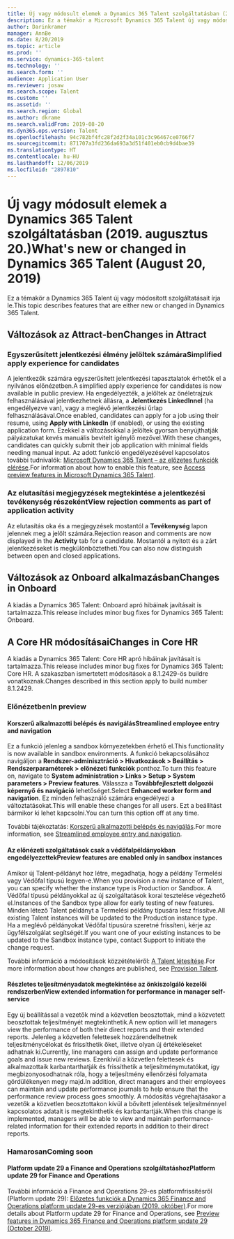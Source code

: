 ```yaml
---
title: Új vagy módosult elemek a Dynamics 365 Talent szolgáltatásban (2019. augusztus 20.)
description: Ez a témakör a Microsoft Dynamics 365 Talent új vagy módosított szolgáltatásait írja le.
author: Darinkramer
manager: AnnBe
ms.date: 8/20/2019
ms.topic: article
ms.prod: ''
ms.service: dynamics-365-talent
ms.technology: ''
ms.search.form: ''
audience: Application User
ms.reviewer: josaw
ms.search.scope: Talent
ms.custom: ''
ms.assetid: ''
ms.search.region: Global
ms.author: dkrame
ms.search.validFrom: 2019-08-20
ms.dyn365.ops.version: Talent
ms.openlocfilehash: 94c782bf4fc28f2d2f34a101c3c96467ce0766f7
ms.sourcegitcommit: 871707a3fd236da693a3d51f401eb0cb9d4bae39
ms.translationtype: HT
ms.contentlocale: hu-HU
ms.lasthandoff: 12/06/2019
ms.locfileid: "2897810"
---
```

# <a name="whats-new-or-changed-in-dynamics-365-talent-august-20-2019"></a><span data-ttu-id="b33f6-103">Új vagy módosult elemek a Dynamics 365 Talent szolgáltatásban (2019. augusztus 20.)</span><span class="sxs-lookup"><span data-stu-id="b33f6-103">What's new or changed in Dynamics 365 Talent (August 20, 2019)</span></span>

<span data-ttu-id="b33f6-104">Ez a témakör a Dynamics 365 Talent új vagy módosított szolgáltatásait írja le.</span><span class="sxs-lookup"><span data-stu-id="b33f6-104">This topic describes features that are either new or changed in Dynamics 365 Talent.</span></span>

## <a name="changes-in-attract"></a><span data-ttu-id="b33f6-105">Változások az Attract-ben</span><span class="sxs-lookup"><span data-stu-id="b33f6-105">Changes in Attract</span></span>

### <a name="simplified-apply-experience-for-candidates"></a><span data-ttu-id="b33f6-106">Egyszerűsített jelentkezési élmény jelöltek számára</span><span class="sxs-lookup"><span data-stu-id="b33f6-106">Simplified apply experience for candidates</span></span> 

<span data-ttu-id="b33f6-107">A jelentkezők számára egyszerűsített jelentkezési tapasztalatok érhetők el a nyilvános előnézetben.</span><span class="sxs-lookup"><span data-stu-id="b33f6-107">A simplified apply experience for candidates is now available in public preview.</span></span> <span data-ttu-id="b33f6-108">Ha engedélyezték, a jelöltek az önéletrajzuk felhasználásával jelentkezhetnek állásra, a **Jelentkezés LinkedInnel** (ha engedélyezve van), vagy a meglévő jelentkezési űrlap felhasználásával.</span><span class="sxs-lookup"><span data-stu-id="b33f6-108">Once enabled, candidates can apply for a job using their resume, using **Apply with LinkedIn** (if enabled), or using the existing application form.</span></span> <span data-ttu-id="b33f6-109">Ezekkel a változásokkal a jelöltek gyorsan benyújthatják pályázatukat kevés manuális bevitelt igénylő mezővel.</span><span class="sxs-lookup"><span data-stu-id="b33f6-109">With these changes, candidates can quickly submit their job application with minimal fields needing manual input.</span></span> <span data-ttu-id="b33f6-110">Az adott funkció engedélyezésével kapcsolatos további tudnivalók: [Microsoft Dynamics 365 Talent – az előzetes funkciók elérése](./access-preview-feature.md#enable-or-disable-preview-features).</span><span class="sxs-lookup"><span data-stu-id="b33f6-110">For information about how to enable this feature, see [Access preview features in Microsoft Dynamics 365 Talent](./access-preview-feature.md#enable-or-disable-preview-features).</span></span>

### <a name="view-rejection-comments-as-part-of-application-activity"></a><span data-ttu-id="b33f6-111">Az elutasítási megjegyzések megtekintése a jelentkezési tevékenység részeként</span><span class="sxs-lookup"><span data-stu-id="b33f6-111">View rejection comments as part of application activity</span></span>

<span data-ttu-id="b33f6-112">Az elutasítás oka és a megjegyzések mostantól a **Tevékenység** lapon jelennek meg a jelölt számára.</span><span class="sxs-lookup"><span data-stu-id="b33f6-112">Rejection reason and comments are now displayed in the **Activity** tab for a candidate.</span></span> <span data-ttu-id="b33f6-113">Mostantól a nyitott és a zárt jelentkezéseket is megkülönböztetheti.</span><span class="sxs-lookup"><span data-stu-id="b33f6-113">You can also now distinguish between open and closed applications.</span></span>  

## <a name="changes-in-onboard"></a><span data-ttu-id="b33f6-114">Változások az Onboard alkalmazásban</span><span class="sxs-lookup"><span data-stu-id="b33f6-114">Changes in Onboard</span></span>

<span data-ttu-id="b33f6-115">A kiadás a Dynamics 365 Talent: Onboard apró hibáinak javításait is tartalmazza.</span><span class="sxs-lookup"><span data-stu-id="b33f6-115">This release includes minor bug fixes for Dynamics 365 Talent: Onboard.</span></span>

## <a name="changes-in-core-hr"></a><span data-ttu-id="b33f6-116">A Core HR módosításai</span><span class="sxs-lookup"><span data-stu-id="b33f6-116">Changes in Core HR</span></span>

<span data-ttu-id="b33f6-117">A kiadás a Dynamics 365 Talent: Core HR apró hibáinak javításait is tartalmazza.</span><span class="sxs-lookup"><span data-stu-id="b33f6-117">This release includes minor bug fixes for Dynamics 365 Talent: Core HR.</span></span> <span data-ttu-id="b33f6-118">A szakaszban ismertetett módosítások a 8.1.2429-ös buildre vonatkoznak.</span><span class="sxs-lookup"><span data-stu-id="b33f6-118">Changes described in this section apply to build number 8.1.2429.</span></span>

### <a name="in-preview"></a><span data-ttu-id="b33f6-119">Előnézetben</span><span class="sxs-lookup"><span data-stu-id="b33f6-119">In preview</span></span>

#### <a name="streamlined-employee-entry-and-navigation"></a><span data-ttu-id="b33f6-120">Korszerű alkalmazotti belépés és navigálás</span><span class="sxs-lookup"><span data-stu-id="b33f6-120">Streamlined employee entry and navigation</span></span>

<span data-ttu-id="b33f6-121">Ez a funkció jelenleg a sandbox környezetekben érhető el.</span><span class="sxs-lookup"><span data-stu-id="b33f6-121">This functionality is now available in sandbox environments.</span></span> <span data-ttu-id="b33f6-122">A funkció bekapcsolásához navigáljon a **Rendszer-adminisztráció > Hivatkozások > Beállítás > Rendszerparaméterek > előnézeti funkciók** ponthoz.</span><span class="sxs-lookup"><span data-stu-id="b33f6-122">To turn this feature on, navigate to **System administration > Links > Setup > System parameters > Preview features**.</span></span> <span data-ttu-id="b33f6-123">Válassza a **Továbbfejlesztett dolgozói képernyő és navigáció** lehetőséget.</span><span class="sxs-lookup"><span data-stu-id="b33f6-123">Select **Enhanced worker form and navigation**.</span></span> <span data-ttu-id="b33f6-124">Ez minden felhasználó számára engedélyezi a változtatásokat.</span><span class="sxs-lookup"><span data-stu-id="b33f6-124">This will enable these changes for all users.</span></span> <span data-ttu-id="b33f6-125">Ezt a beállítást bármikor ki lehet kapcsolni.</span><span class="sxs-lookup"><span data-stu-id="b33f6-125">You can turn this option off at any time.</span></span>

<span data-ttu-id="b33f6-126">További tájékoztatás: [Korszerű alkalmazotti belépés és navigálás](./streamlined-employee-entry.md).</span><span class="sxs-lookup"><span data-stu-id="b33f6-126">For more information, see [Streamlined employee entry and navigation](./streamlined-employee-entry.md).</span></span>

#### <a name="preview-features-are-enabled-only-in-sandbox-instances"></a><span data-ttu-id="b33f6-127">Az előnézeti szolgáltatások csak a védőfalpéldányokban engedélyezettek</span><span class="sxs-lookup"><span data-stu-id="b33f6-127">Preview features are enabled only in sandbox instances</span></span>

<span data-ttu-id="b33f6-128">Amikor új Talent-példányt hoz létre, megadhatja, hogy a példány Termelési vagy Védőfal típusú legyen-e.</span><span class="sxs-lookup"><span data-stu-id="b33f6-128">When you provision a new instance of Talent, you can specify whether the instance type is Production or Sandbox.</span></span> <span data-ttu-id="b33f6-129">A Védőfal típusú példányokkal az új szolgáltatások korai tesztelése végezhető el.</span><span class="sxs-lookup"><span data-stu-id="b33f6-129">Instances of the Sandbox type allow for early testing of new features.</span></span> <span data-ttu-id="b33f6-130">Minden létező Talent példányt a Termelési példány típusára lesz frissítve.</span><span class="sxs-lookup"><span data-stu-id="b33f6-130">All existing Talent instances will be updated to the Production instance type.</span></span> <span data-ttu-id="b33f6-131">Ha a meglévő példányokat Védőfal típusúra szeretné frissíteni, kérje az ügyfélszolgálat segítségét.</span><span class="sxs-lookup"><span data-stu-id="b33f6-131">If you want one of your existing instances to be updated to the Sandbox instance type, contact Support to initiate the change request.</span></span>

<span data-ttu-id="b33f6-132">További információ a módosítások közzétételéről: [A Talent létesítése](./provisioning-talent.md).</span><span class="sxs-lookup"><span data-stu-id="b33f6-132">For more information about how changes are published, see [Provision Talent](./provisioning-talent.md).</span></span>

#### <a name="view-extended-information-for-performance-in-manager-self-service"></a><span data-ttu-id="b33f6-133">Részletes teljesítményadatok megtekintése az önkiszolgáló kezelői rendszerben</span><span class="sxs-lookup"><span data-stu-id="b33f6-133">View extended information for performance in manager self-service</span></span>

<span data-ttu-id="b33f6-134">Egy új beállítással a vezetők mind a közvetlen beosztottak, mind a közvetett beosztottak teljesítményét megtekinthetik.</span><span class="sxs-lookup"><span data-stu-id="b33f6-134">A new option will let managers view the performance of both their direct reports and their extended reports.</span></span> <span data-ttu-id="b33f6-135">Jelenleg a közvetlen felettesek hozzárendelhetnek teljesítménycélokat és frissíthetik őket, illetve olyan új értékeléseket adhatnak ki.</span><span class="sxs-lookup"><span data-stu-id="b33f6-135">Currently, line managers can assign and update performance goals and issue new reviews.</span></span> <span data-ttu-id="b33f6-136">Ezenkívül a közvetlen felettesek és alkalmazottaik karbantarthatják és frissíthetik a teljesítménymutatókat, így megbizonyosodhatnak róla, hogy a teljesítmény ellenőrzési folyamata gördülékenyen megy majd.</span><span class="sxs-lookup"><span data-stu-id="b33f6-136">In addition, direct managers and their employees can maintain and update performance journals to help ensure that the performance review process goes smoothly.</span></span> <span data-ttu-id="b33f6-137">A módosítás végrehajtásakor a vezetők a közvetlen beosztottakon kívül a bővített jelentések teljesítménnyel kapcsolatos adatait is megtekinthetik és karbantartják.</span><span class="sxs-lookup"><span data-stu-id="b33f6-137">When this change is implemented, managers will be able to view and maintain performance-related information for their extended reports in addition to their direct reports.</span></span>

### <a name="coming-soon"></a><span data-ttu-id="b33f6-138">Hamarosan</span><span class="sxs-lookup"><span data-stu-id="b33f6-138">Coming soon</span></span>

#### <a name="platform-update-29-for-finance-and-operations"></a><span data-ttu-id="b33f6-139">Platform update 29 a Finance and Operations szolgáltatáshoz</span><span class="sxs-lookup"><span data-stu-id="b33f6-139">Platform update 29 for Finance and Operations</span></span>

<span data-ttu-id="b33f6-140">További információ a Finance and Operations 29-es platformfrissítésről (Platform update 29): [Előzetes funkciók a Dynamics 365 Finance and Operations platform update 29-es verziójában (2019. október)](https://docs.microsoft.com/en-us/dynamics365/unified-operations/fin-and-ops/get-started/whats-new-platform-update-29).</span><span class="sxs-lookup"><span data-stu-id="b33f6-140">For more details about Platform update 29 for Finance and Operations, see [Preview features in Dynamics 365 Finance and Operations platform update 29 (October 2019)](https://docs.microsoft.com/en-us/dynamics365/unified-operations/fin-and-ops/get-started/whats-new-platform-update-29).</span></span>
